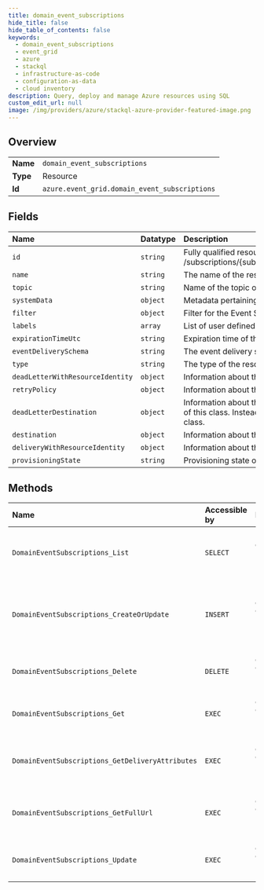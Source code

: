 ```yaml
---
title: domain_event_subscriptions
hide_title: false
hide_table_of_contents: false
keywords:
  - domain_event_subscriptions
  - event_grid
  - azure    
  - stackql
  - infrastructure-as-code
  - configuration-as-data
  - cloud inventory
description: Query, deploy and manage Azure resources using SQL
custom_edit_url: null
image: /img/providers/azure/stackql-azure-provider-featured-image.png
---
```

  
    

## Overview
<table><tbody>
<tr><td><b>Name</b></td><td><code>domain_event_subscriptions</code></td></tr>
<tr><td><b>Type</b></td><td>Resource</td></tr>
<tr><td><b>Id</b></td><td><code>azure.event_grid.domain_event_subscriptions</code></td></tr>
</tbody></table>

## Fields
| Name | Datatype | Description |
|:-----|:---------|:------------|
| `id` | `string` | Fully qualified resource ID for the resource. Ex - /subscriptions/&#123;subscriptionId&#125;/resourceGroups/&#123;resourceGroupName&#125;/providers/&#123;resourceProviderNamespace&#125;/&#123;resourceType&#125;/&#123;resourceName&#125; |
| `name` | `string` | The name of the resource |
| `topic` | `string` | Name of the topic of the event subscription. |
| `systemData` | `object` | Metadata pertaining to creation and last modification of the resource. |
| `filter` | `object` | Filter for the Event Subscription. |
| `labels` | `array` | List of user defined labels. |
| `expirationTimeUtc` | `string` | Expiration time of the event subscription. |
| `eventDeliverySchema` | `string` | The event delivery schema for the event subscription. |
| `type` | `string` | The type of the resource. E.g. "Microsoft.Compute/virtualMachines" or "Microsoft.Storage/storageAccounts" |
| `deadLetterWithResourceIdentity` | `object` | Information about the deadletter destination with resource identity. |
| `retryPolicy` | `object` | Information about the retry policy for an event subscription. |
| `deadLetterDestination` | `object` | Information about the dead letter destination for an event subscription. To configure a deadletter destination, do not directly instantiate an object of this class. Instead, instantiate an object of a derived class. Currently, StorageBlobDeadLetterDestination is the only class that derives from this class. |
| `destination` | `object` | Information about the destination for an event subscription. |
| `deliveryWithResourceIdentity` | `object` | Information about the delivery for an event subscription with resource identity. |
| `provisioningState` | `string` | Provisioning state of the event subscription. |
## Methods
| Name | Accessible by | Required Params | Description |
|:-----|:--------------|:----------------|:------------|
| `DomainEventSubscriptions_List` | `SELECT` | `domainName, resourceGroupName, subscriptionId` | List all event subscriptions that have been created for a specific topic. |
| `DomainEventSubscriptions_CreateOrUpdate` | `INSERT` | `domainName, eventSubscriptionName, resourceGroupName, subscriptionId` | Asynchronously creates a new event subscription or updates an existing event subscription. |
| `DomainEventSubscriptions_Delete` | `DELETE` | `domainName, eventSubscriptionName, resourceGroupName, subscriptionId` | Delete an existing event subscription for a domain. |
| `DomainEventSubscriptions_Get` | `EXEC` | `domainName, eventSubscriptionName, resourceGroupName, subscriptionId` | Get properties of an event subscription of a domain. |
| `DomainEventSubscriptions_GetDeliveryAttributes` | `EXEC` | `domainName, eventSubscriptionName, resourceGroupName, subscriptionId` | Get all delivery attributes for an event subscription for domain. |
| `DomainEventSubscriptions_GetFullUrl` | `EXEC` | `domainName, eventSubscriptionName, resourceGroupName, subscriptionId` | Get the full endpoint URL for an event subscription for domain. |
| `DomainEventSubscriptions_Update` | `EXEC` | `domainName, eventSubscriptionName, resourceGroupName, subscriptionId` | Update an existing event subscription for a topic. |
